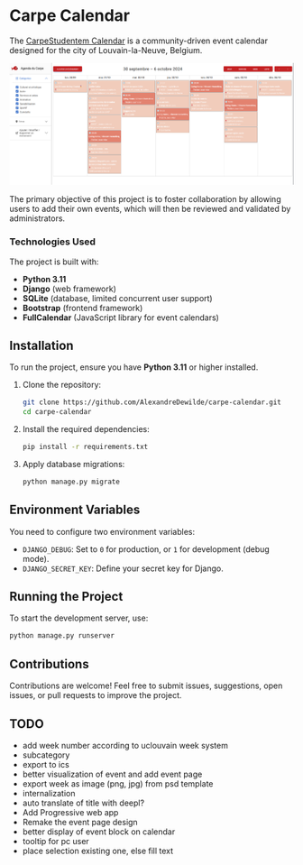 # Carpe Calendar

The [CarpeStudentem Calendar](https://agenda.carpestudentem.be/calendar/) is a community-driven event calendar designed for the city of Louvain-la-Neuve, Belgium.

![Calendar example](https://github.com/AlexandreDewilde/carpe-calendar/blob/main/doc/images/calendar.png?raw=true)

The primary objective of this project is to foster collaboration by allowing users to add their own events, which will then be reviewed and validated by administrators.

### Technologies Used

The project is built with:

- **Python 3.11**
- **Django** (web framework)
- **SQLite** (database, limited concurrent user support)
- **Bootstrap** (frontend framework)
- **FullCalendar** (JavaScript library for event calendars)

## Installation

To run the project, ensure you have **Python 3.11** or higher installed.

1. Clone the repository:
   ```bash
   git clone https://github.com/AlexandreDewilde/carpe-calendar.git
   cd carpe-calendar
   ```

2. Install the required dependencies:
   ```bash
   pip install -r requirements.txt
   ```

3. Apply database migrations:
   ```bash
   python manage.py migrate
   ```

## Environment Variables

You need to configure two environment variables:

- `DJANGO_DEBUG`: Set to `0` for production, or `1` for development (debug mode).
- `DJANGO_SECRET_KEY`: Define your secret key for Django.

## Running the Project

To start the development server, use:

```bash
python manage.py runserver
```

## Contributions

Contributions are welcome! Feel free to submit issues, suggestions, open issues, or pull requests to improve the project.

## TODO


* add week number according to uclouvain week system
* subcategory
* export to ics
* better visualization of event and add event page
* export week as image (png, jpg) from psd template
* internalization
* auto translate of title with deepl?
* Add Progressive web app
* Remake the event page design
* better display of event block on calendar
* tooltip for pc user
* place selection existing one, else fill text